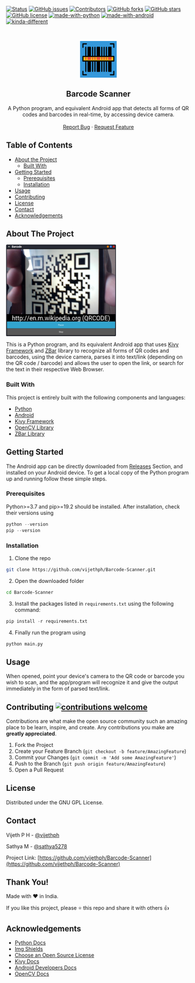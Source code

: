 [![Status](https://img.shields.io/badge/status-active-success.svg?style=flat-square)]()
[![GitHub issues](https://img.shields.io/github/issues/vijethph/Barcode-Scanner?style=flat-square)](https://github.com/vijethph/Barcode-Scanner/issues)
[![Contributors](https://img.shields.io/github/contributors/vijethph/Barcode-Scanner?style=flat-square)](https://github.com/vijethph/Barcode-Scanner/graphs/contributors)
[![GitHub forks](https://img.shields.io/github/forks/vijethph/Barcode-Scanner?color=blue&style=flat-square)](https://github.com/vijethph/Barcode-Scanner/network)
[![GitHub stars](https://img.shields.io/github/stars/vijethph/Barcode-Scanner?color=yellow&style=flat-square)](https://github.com/vijethph/Barcode-Scanner/stargazers)
[![GitHub license](https://img.shields.io/github/license/vijethph/Barcode-Scanner?style=flat-square)](https://github.com/vijethph/Barcode-Scanner/blob/master/LICENSE)
[![made-with-python](https://img.shields.io/badge/Made%20with-Python-blueviolet.svg?style=flat-square)](https://www.python.org/)
[![made-with-android](https://img.shields.io/badge/Made%20with-Android-blue.svg?style=flat-square)](https://www.python.org/)
[![kinda-different](https://img.shields.io/badge/kinda-different-blueviolet.svg?style=flat-square&labelColor=blue)](https://forthebadge.com)

<br />
<p align="center">
  <a href="https://github.com/vijethph/Barcode-Scanner">
    <img src="logo.png" alt="Logo" width="100" height="100">
  </a>

  <h2 align="center">Barcode Scanner</h2>

  <p align="center">
    A Python program, and equivalent Android app that detects all forms of QR codes and barcodes in real-time, by accessing device camera.
    <br />
    <br />
    <a href="https://github.com/vijethph/Barcode-Scanner/issues">Report Bug</a>
    ·
    <a href="https://github.com/vijethph/Barcode-Scanner/issues">Request Feature</a>
  </p>
</p>



<!-- TABLE OF CONTENTS -->
## Table of Contents

* [About the Project](#about-the-project)
  * [Built With](#built-with)
* [Getting Started](#getting-started)
  * [Prerequisites](#prerequisites)
  * [Installation](#installation)
* [Usage](#usage)
* [Contributing](#contributing)
* [License](#license)
* [Contact](#contact)
* [Acknowledgements](#acknowledgements)



<!-- ABOUT THE PROJECT -->
## About The Project

<a href="kivyybarcode.png"><img src="kivybarcodd.png" height="250" align="center" width="300" ></a>

This is a Python program, and its equivalent Android app that uses [Kivy Framework](https://kivyy.org) and [ZBar](http://zbar.sourceforge.net/) library to recognize all forms of QR codes and barcodes, using the device camera, parses it into text/link (depending on the QR code / barcode) and allows the user to open the link, or search for the text in their respective Web Browser.



### Built With
This project is entirely built with the following components and languages:
* [Python](https://www.python.org)
* [Android](https://www.android.com)
* [Kivy Framework](https://kivy.org)
* [OpenCV Library](https://opencv.org/)
* [ZBar Library](http://zbar.sourceforge.net/)

<!-- GETTING STARTED -->
## Getting Started

The Android app can be directly downloaded from [Releases](https://github.com/vijethph/Barcode-Scanner/releases) Section, and installed on your Android device. To get a local copy of the Python program up and running follow these simple steps.

### Prerequisites

Python>=3.7 and pip>=19.2 should be installed. After installation, check their versions using

```python
python --version
pip --version
```


### Installation

1. Clone the repo
```sh
git clone https://github.com/vijethph/Barcode-Scanner.git
```
2. Open the downloaded folder
```sh
cd Barcode-Scanner
```
3. Install the packages listed in `requirements.txt` using the following command:
```python
pip install -r requirements.txt
```
4. Finally run the program using
```python
python main.py
```



<!-- USAGE EXAMPLES -->
## Usage

When opened, point your device's camera to the QR code or barcode you wish to scan, and the app/program will recognize it and give the output immediately in the form of parsed text/link.



<!-- CONTRIBUTING -->
## Contributing [![contributions welcome](https://img.shields.io/badge/contributions-welcome-brightgreen.svg?style=flat-square)](https://github.com/vijethph/Barcode-Scanner/pulls)


Contributions are what make the open source community such an amazing place to be learn, inspire, and create. Any contributions you make are **greatly appreciated**.

1. Fork the Project
2. Create your Feature Branch (`git checkout -b feature/AmazingFeature`)
3. Commit your Changes (`git commit -m 'Add some AmazingFeature'`)
4. Push to the Branch (`git push origin feature/AmazingFeature`)
5. Open a Pull Request



<!-- LICENSE -->
## License

Distributed under the GNU GPL License.



<!-- CONTACT -->
## Contact

Vijeth P H - [@vijethph](https://github.com/vijethph)

Sathya M - [@sathya5278](https://github.com/sathya5278)

Project Link: [https://github.com/vijethph/Barcode-Scanner](https://github.com/vijethph/Barcode-Scanner)

## Thank You!
Made with ❤ in India.

If you like this project, please ⭐ this repo and share it with others 👍


<!-- ACKNOWLEDGEMENTS -->
## Acknowledgements
* [Python Docs](https://docs.python.org)
* [Img Shields](https://shields.io)
* [Choose an Open Source License](https://choosealicense.com)
* [Kivy Docs](https://kivy.org/doc/stable/)
* [Android Developers Docs](https://developer.android.com/docs)
* [OpenCV Docs](https://docs.opencv.org/2.4/index.html)
